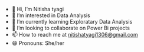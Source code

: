 - 👋 Hi, I’m Nitisha tyagi
- 👀 I’m interested in Data Analysis
- 🌱 I’m currently learning Exploratary Data Analysis
- 💞️ I’m looking to collaborate on Power Bi projects
- 📫 How to reach me at nitishatyagi1306@gmail.com
- 😄 Pronouns: She/her
  

<!---
nitishatyagi13/nitishatyagi13 is a ✨ special ✨ repository because its `README.md` (this file) appears on your GitHub profile.
You can click the Preview link to take a look at your changes.
--->

